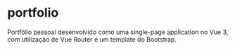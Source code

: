 # portfolio

Portfólio pessoal desenvolvido como uma single-page application no Vue 3, com utilização de Vue Router e um template do Bootstrap.
